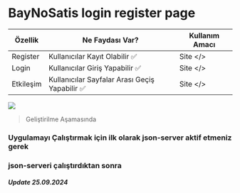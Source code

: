 # BayNoSatis login register page

| Özellik  | Ne Faydası Var?                 | Kullanım Amacı |
| -------- | ------------------------------- | -------------- |
| Register | Kullanıcılar Kayıt Olabilir ✅  | Site </>       |
| Login    | Kullanıcılar Giriş Yapabilir ✅ | Site </>       |
| Etkileşim | Kullanıcılar Sayfalar Arası Geçiş Yapabilir ✅ | Site </>       |

![](https://cdn.vectorstock.com/i/preview-1x/03/32/letter-b-monogram-logo-intersection-thin-line-vector-6010332.jpg)

> Geliştirilme Aşamasında

### Uygulamayı Çalıştırmak için ilk olarak json-server aktif etmeniz gerek
### json-serveri çalıştırdıktan sonra 

##### Update 25.09.2024
